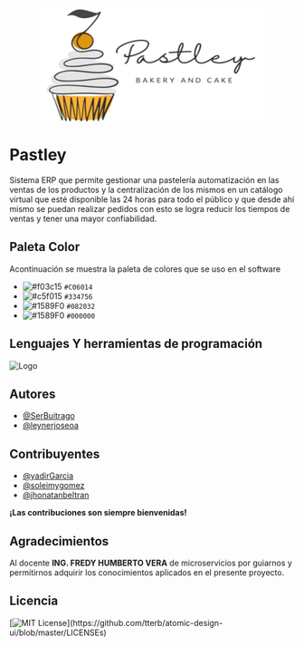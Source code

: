 <p align="center">
    <a href="https://github.com/DeveUp/pastley-backend" target="_blank"> 
        <img src="https://raw.githubusercontent.com/DeveUp/pastley-backend/c830c425e9060de4d66f044b717647f32a0a262b/pastley-logos/04.svg" alt="docker" width="400" height="200"/> 
    </a> 
</p> 
    
# Pastley

Sistema ERP que permite gestionar una pastelería automatización en las ventas de los productos y la centralización de los mismos en un catálogo virtual que esté disponible las 24 horas para todo el público y que desde ahí mismo se puedan realizar pedidos con esto se logra reducir los tiempos de ventas y tener una mayor confiabilidad.


## Paleta Color
Acontinuación se muestra la paleta de colores que se uso en el software
- ![#f03c15](https://via.placeholder.com/15/C06014/000000?text=+) `#C06014`
- ![#c5f015](https://via.placeholder.com/15/334756/000000?text=+) `#334756`
- ![#1589F0](https://via.placeholder.com/15/082032/000000?text=+) `#082032`
- ![#1589F0](https://via.placeholder.com/15/000000/000000?text=+) `#000000`


## Lenguajes Y herramientas de programación
![Logo](https://i.ibb.co/Yfqc7JK/Project-Lombok-1.png)

   
## Autores

- [@SerBuitrago](https://github.com/SerBuitrago)
- [@leynerjoseoa](https://github.com/leynerjoseoa)


## Contribuyentes

- [@yadirGarcia](https://github.com/yadirGarcia)
- [@soleimygomez](https://github.com/soleimygomez)
- [@jhonatanbeltran](https://github.com/jhonatanbeltran)

**¡Las contribuciones son siempre bienvenidas!**

## Agradecimientos

 Al docente **ING. FREDY HUMBERTO VERA** de microservicios por guiarnos y permitirnos adquirir los conocimientos aplicados en el presente proyecto. 


## Licencia

[![MIT License](https://img.shields.io/apm/l/atomic-design-ui.svg?)](https://github.com/tterb/atomic-design-ui/blob/master/LICENSEs)
